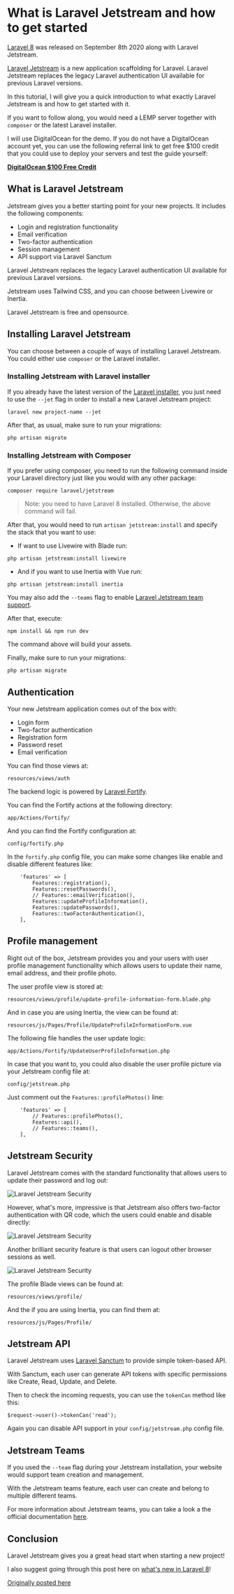 # What is Laravel Jetstream and how to get started

[Laravel 8](https://laravel.com/docs/master/releases) was released on September 8th 2020 along with Laravel Jetstream.

[Laravel Jetstream](https://jetstream.laravel.com/1.x/introduction.html) is a new application scaffolding for Laravel. Laravel Jetstream replaces the legacy Laravel authentication UI available for previous Laravel versions.

In this tutorial, I will give you a quick introduction to what exactly Laravel Jetstream is and how to get started with it.

If you want to follow along, you would need a LEMP server together with `composer` or the latest Laravel installer.

I will use DigitalOcean for the demo. If you do not have a DigitalOcean account yet, you can use the following referral link to get free $100 credit that you could use to deploy your servers and test the guide yourself:

**[DigitalOcean $100 Free Credit](https://m.do.co/c/2a9bba940f39)**

## What is Laravel Jetstream

Jetstream gives you a better starting point for your new projects. It includes the following components:

* Login and registration functionality
* Email verification
* Two-factor authentication
* Session management
* API support via Laravel Sanctum

Laravel Jetstream replaces the legacy Laravel authentication UI available for previous Laravel versions.

Jetstream uses Tailwind CSS, and you can choose between Livewire or Inertia.

Laravel Jetstream is free and opensource.

## Installing Laravel Jetstream

You can choose between a couple of ways of installing Laravel Jetstream. You could either use `composer` or the Laravel installer.

### Installing Jetstream with Laravel installer

If you already have the latest version of the [Laravel installer](https://laravel.com/docs/8.x/installation#installing-laravel), you just need to use the `--jet` flag in order to install a new Laravel Jetstream project:

```
laravel new project-name --jet
```

After that, as usual, make sure to run your migrations:

```
php artisan migrate
```

### Installing Jetstream with Composer

If you prefer using composer, you need to run the following command inside your Laravel directory just like you would with any other package:

```
composer require laravel/jetstream
```

> Note: you need to have Laravel 8 installed. Otherwise, the above command will fail.

After that, you would need to run `artisan jetstream:install` and specify the stack that you want to use:

* If want to use Livewire with Blade run:

```
php artisan jetstream:install livewire
```

* And if you want to use Inertia with Vue run:

```
php artisan jetstream:install inertia
```

You may also add the `--teams` flag to enable [Laravel Jetstream team support](https://jetstream.laravel.com/1.x/features/teams.html).

After that, execute:

```
npm install && npm run dev
```

The command above will build your assets.

Finally, make sure to run your migrations:

```
php artisan migrate
```

## Authentication

Your new Jetstream application comes out of the box with:

* Login form
* Two-factor authentication
* Registration form
* Password reset
* Email verification

You can find those views at:

```
resources/views/auth
```

The backend logic is powered by [Laravel Fortify](https://github.com/laravel/fortify).

You can find the Fortify actions at the following directory:

```
app/Actions/Fortify/
```

And you can find the Fortify configuration at:

```
config/fortify.php
```

In the `fortify.php` config file, you can make some changes like enable and disable different features like:

```
    'features' => [
        Features::registration(),
        Features::resetPasswords(),
        // Features::emailVerification(),
        Features::updateProfileInformation(),
        Features::updatePasswords(),
        Features::twoFactorAuthentication(),
    ],
```

## Profile management

Right out of the box, Jetstream provides you and your users with user profile management functionality which allows users to update their name, email address, and their profile photo.

The user profile view is stored at:

```
resources/views/profile/update-profile-information-form.blade.php
```

And in case you are using Inertia, the view can be found at:

```
resources/js/Pages/Profile/UpdateProfileInformationForm.vue
```

The following file handles the user update logic:

```
app/Actions/Fortify/UpdateUserProfileInformation.php
```

In case that you want to, you could also disable the user profile picture via your Jetstream config file at:

```
config/jetstream.php
```

Just comment out the `Features::profilePhotos()` line:

```
    'features' => [
        // Features::profilePhotos(),
        Features::api(),
        // Features::teams(),
    ],
```

## Jetstream Security

Laravel Jetstream comes with the standard functionality that allows users to update their password and log out:

![Laravel Jetstream Security](https://imgur.com/kWsSI0y.png)

However, what's more, impressive is that Jetstream also offers two-factor authentication with QR code, which the users could enable and disable directly:

![Laravel Jetstream Security](https://imgur.com/E7x8elZ.png)

Another brilliant security feature is that users can logout other browser sessions as well.

![Laravel Jetstream Security](https://imgur.com/kg0g4W4.png)

The profile Blade views can be found at:

```
resources/views/profile/
```

And the if you are using Inertia, you can find them at:

```
resources/js/Pages/Profile/
```

## Jetstream API

Laravel Jetstream uses [Laravel Sanctum](https://laravel.com/docs/sanctum) to provide simple token-based API.

With Sanctum, each user can generate API tokens with specific permissions like Create, Read, Update, and Delete.

Then to check the incoming requests, you can use the `tokenCan` method like this:

```
$request->user()->tokenCan('read');
```

Again you can disable API support in your `config/jetstream.php` config file.

## Jetstream Teams

If you used the `--team` flag during your Jetstream installation, your website would support team creation and management.

With the Jetstream teams feature, each user can create and belong to multiple different teams.

For more information about Jetstream teams, you can take a look a the official documentation [here](https://jetstream.laravel.com/1.x/features/teams.html).

## Conclusion

Laravel Jetstream gives you a great head start when starting a new project!

I also suggest going through this post here on [what's new in Laravel 8](https://devdojo.com/bobbyiliev/what-is-new-in-laravel-8)!

[Originally posted here](https://devdojo.com/bobbyiliev/what-is-laravel-jetstream-and-how-to-get-started)
